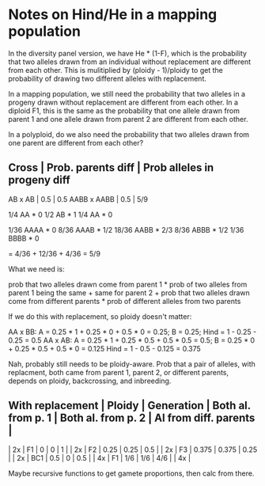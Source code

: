 # Notes on Hind/He in a mapping population

In the diversity panel version, we have He * (1-F), which is the probability
that two alleles drawn from an individual without replacement are different
from each other.  This is mulitiplied by (ploidy - 1)/ploidy to get the
probability of drawing two different alleles with replacement.

In a mapping population, we still need the probability that two alleles in
a progeny drawn without replacement are different from each other.  In a diploid
F1, this is the same as the probability that one allele drawn from parent 1 and
one allele drawn from parent 2 are different from each other.

In a polyploid, do we also need the probability that two alleles drawn from one
parent are different from each other?

Cross       | Prob. parents diff | Prob alleles in progeny diff
-------------------------------------------------------------------------
AB x AB     |                0.5 |                          0.5
AABB x AABB |                0.5 |                          5/9

1/4 AA * 0
1/2 AB * 1
1/4 AA * 0

1/36  AAAA * 0
8/36  AAAB * 1/2
18/36 AABB * 2/3
8/36  ABBB * 1/2
1/36  BBBB * 0

= 4/36 + 12/36 + 4/36 = 5/9

What we need is:

prob that two alleles drawn come from parent 1 * prob of two alleles from parent 1 being the same +
same for parent 2 +
prob that two alleles drawn come from different parents * prob of different alleles from two parents

If we do this with replacement, so ploidy doesn't matter:

AA x BB: A = 0.25 * 1 + 0.25 * 0 + 0.5 * 0 = 0.25; B = 0.25; Hind = 1 - 0.25 - 0.25 = 0.5
AA x AB: A = 0.25 * 1 + 0.25 * 0.5 + 0.5 * 0.5 = 0.5; B = 0.25 * 0 + 0.25 * 0.5 + 0.5 * 0 = 0.125
  Hind = 1 - 0.5 - 0.125 = 0.375
  
Nah, probably still needs to be ploidy-aware.
Prob that a pair of alleles, with replacment, both came from parent 1, parent 2, or different
parents, depends on ploidy, backcrossing, and inbreeding.

With replacement
| Ploidy | Generation | Both al. from p. 1 | Both al. from p. 2 | Al from diff. parents |
-----------------------------------------------------------------------------------------
| 2x     |         F1 |                  0 |                  0 |                     1 |
| 2x     |         F2 |              0.25  |              0.25  |                  0.5  |
| 2x     |         F3 |              0.375 |              0.375 |                  0.25 |
| 2x     |        BC1 |              0.5   |              0     |                  0.5  |
| 4x     |         F1 |                1/6 |                1/6 |                   4/6 |
| 4x     |

Maybe recursive functions to get gamete proportions, then calc from there.